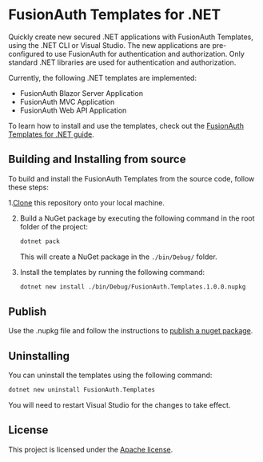 # FusionAuth Templates for .NET
Quickly create new secured .NET applications with FusionAuth Templates, using the .NET CLI or Visual Studio. The new applications are pre-configured to use FusionAuth for authentication and authorization. Only standard .NET libraries are used for authentication and authorization.

Currently, the following .NET templates are implemented:

* FusionAuth Blazor Server Application
* FusionAuth MVC Application
* FusionAuth Web API Application

To learn how to install and use the templates, check out the [FusionAuth Templates for .NET guide](https://fusionauth.io/docs/v1/tech/client-libraries/netcore).

## Building and Installing from source

To build and install the FusionAuth Templates from the source code, follow these steps:

1.[Clone](https://docs.github.com/en/repositories/creating-and-managing-repositories/cloning-a-repository) this repository onto your local machine.

2. Build a NuGet package by executing the following command in the root folder of the project:

   ```bash
   dotnet pack
   ```

   This will create a NuGet package in the `./bin/Debug/` folder.

3. Install the templates by running the following command:

   ```bash
   dotnet new install ./bin/Debug/FusionAuth.Templates.1.0.0.nupkg
   ```

## Publish

Use the .nupkg file and follow the instructions to [publish a nuget package](https://learn.microsoft.com/en-us/nuget/nuget-org/publish-a-package).

## Uninstalling

You can uninstall the templates using the following command:

   ```bash
   dotnet new uninstall FusionAuth.Templates
   ```
You will need to restart Visual Studio for the changes to take effect.


## License

This project is licensed under the [Apache license](License.txt).
